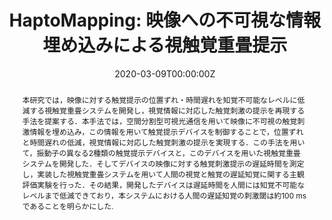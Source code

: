 ---
title: "HaptoMapping: 映像への不可視な情報埋め込みによる視触覚重畳提示"
authors:
- 宮武大和
- 平木剛史
- 前田智祐
- 岩井大輔
- 佐藤宏介

date: "2020-03-09T00:00:00Z"
doi: ""

# Schedule page publish date (NOT publication's date).
publishDate: "2020-09-014T00:00:00Z"

# Publication type.
# Legend: 
# 0 = Uncategorized
# 1 = Journal paper 
# 2 = Journal JP
# 3 = Conference Oral
# 4 = Conference demo
# 5 = Conference jp
# 6 = Book
# 7 = Book section
# 8 = Patent
publication_types: ["5"]

# Publication name and optional abbreviated publication name.
publication: "情報処理学会 インタラクション2020論文集"
# publication_short: EuroHaptics 2020

abstract: 本研究では，映像に対する触覚提示の位置ずれ・時間遅れを知覚不可能なレベルに低減する視触覚重畳システムを開発し，視覚情報に対応した触覚刺激の提示を再現する手法を提案する．本手法では，空間分割型可視光通信を用いて映像に不可視の触覚刺激情報を埋め込み，この情報を用いて触覚提示デバイスを制御することで，位置ずれと時間遅れの低減，視覚情報に対応した触覚刺激の提示を実現する．この手法を用いて，振動子の異なる2種類の触覚提示デバイスと，このデバイスを用いた視触覚重畳システムを開発した．そしてデバイスの映像に対する触覚刺激提示の遅延時間を測定し，実装した視触覚重畳システムを用いて人間の視覚と触覚の遅延知覚に関する主観評価実験を行った．その結果，開発したデバイスは遅延時間を人間には知覚不可能なレベルまで低減できており，本システムにおける人間の遅延知覚の刺激閾は約100 msであることを明らかにした.

# Summary. An optional shortened abstract.
summary: 
tags:
featured: true

#url_pdf: "files/miyatake_interaction.pdf"

# Featured image
# To use, add an image named `featured.jpg/png` to your page's folder. 


# Associated Projects (optional).
#   Associate this publication with one or more of your projects.
#   Simply enter your project's folder or file name without extension.
#   E.g. `internal-project` references `content/project/internal-project/index.md`.
#   Otherwise, set `projects: []`.
projects:
- HaptoMapping

# Slides (optional).
#   Associate this publication with Markdown slides.
#   Simply enter your slide deck's filename without extension.
#   E.g. `slides: "example"` references `content/slides/example/index.md`.
#   Otherwise, set `slides: ""`.
# slides: example
---